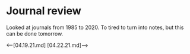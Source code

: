 # Journal review

Looked at journals from 1985 to 2020. To tired to turn into notes, but this can be done tomorrow.   


<--[04.19.21.md] [04.22.21.md]-->
